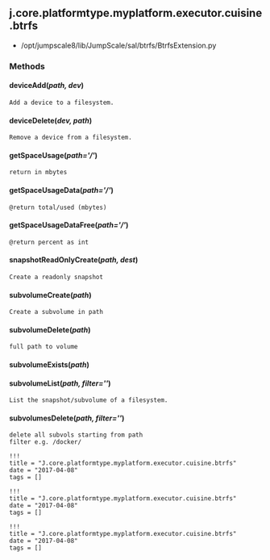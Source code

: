 <!-- toc -->
## j.core.platformtype.myplatform.executor.cuisine.btrfs

- /opt/jumpscale8/lib/JumpScale/sal/btrfs/BtrfsExtension.py

### Methods

#### deviceAdd(*path, dev*) 

```
Add a device to a filesystem.

```

#### deviceDelete(*dev, path*) 

```
Remove a device from a filesystem.

```

#### getSpaceUsage(*path='/'*) 

```
return in mbytes

```

#### getSpaceUsageData(*path='/'*) 

```
@return total/used (mbytes)

```

#### getSpaceUsageDataFree(*path='/'*) 

```
@return percent as int

```

#### snapshotReadOnlyCreate(*path, dest*) 

```
Create a readonly snapshot

```

#### subvolumeCreate(*path*) 

```
Create a subvolume in path

```

#### subvolumeDelete(*path*) 

```
full path to volume

```

#### subvolumeExists(*path*) 

#### subvolumeList(*path, filter=''*) 

```
List the snapshot/subvolume of a filesystem.

```

#### subvolumesDelete(*path, filter=''*) 

```
delete all subvols starting from path
filter e.g. /docker/

```


```
!!!
title = "J.core.platformtype.myplatform.executor.cuisine.btrfs"
date = "2017-04-08"
tags = []
```

```
!!!
title = "J.core.platformtype.myplatform.executor.cuisine.btrfs"
date = "2017-04-08"
tags = []
```

```
!!!
title = "J.core.platformtype.myplatform.executor.cuisine.btrfs"
date = "2017-04-08"
tags = []
```
